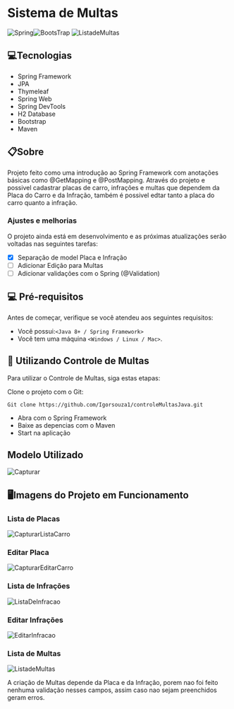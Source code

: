 # Sistema de Multas
![Spring](https://img.shields.io/badge/Spring-6DB33F?style=for-the-badge&logo=spring&logoColor=white)![BootsTrap](https://img.shields.io/badge/Bootstrap-563D7C?style=for-the-badge&logo=bootstrap&logoColor=white)
![ListadeMultas](https://user-images.githubusercontent.com/71149968/163076627-4987986c-feb6-48b0-b521-2efb0a9eac01.PNG)


## 💻Tecnologias
  - Spring Framework
  - JPA
  - Thymeleaf
  - Spring Web
  - Spring DevTools
  - H2 Database
  - Bootstrap
  - Maven

## 📋Sobre
  Projeto feito como uma introdução ao Spring Framework com anotações básicas como @GetMapping e @PostMapping. Através do projeto e possivel cadastrar placas de carro, infrações e multas que dependem da Placa do Carro e da Infração, também é possivel edtar tanto a placa do carro quanto a infração.
 
### Ajustes e melhorias
O projeto ainda está em desenvolvimento e as próximas atualizações serão voltadas nas seguintes tarefas:

- [x] Separação de model Placa e Infração
- [ ] Adicionar Edição para Multas
- [ ] Adicionar validações com o Spring (@Validation)

## 💻 Pré-requisitos

Antes de começar, verifique se você atendeu aos seguintes requisitos:

* Você possui:`<Java 8+ / Spring Framework>`
* Você tem uma máquina `<Windows / Linux / Mac>`.

## 🚀 Utilizando Controle de Multas

Para utilizar o Controle de Multas, siga estas etapas:

Clone o projeto com o Git:
```
Git clone https://github.com/Igorsouza1/controleMultasJava.git
```
- Abra com o Spring Framework
- Baixe as depencias com o Maven
- Start na aplicação
 
## Modelo Utilizado
![Capturar](https://user-images.githubusercontent.com/71149968/163076889-dd8ab498-9cfb-47c4-9639-1dfe1df42cd6.PNG)

  
## 🖥️Imagens do Projeto em Funcionamento
  ### Lista de Placas
![CapturarListaCarro](https://user-images.githubusercontent.com/71149968/163076518-8b6d0a7d-1239-4f0b-8e77-9b98a2207af4.PNG)
  
  ### Editar Placa
![CapturarEditarCarro](https://user-images.githubusercontent.com/71149968/163076568-b0d02718-bdc8-42f8-a1bd-967761d4476e.PNG)
 
  ### Lista de Infrações
![ListaDeInfracao](https://user-images.githubusercontent.com/71149968/163076590-f647e7ce-02d0-4f6f-86ad-2c55009448e2.PNG)

  ### Editar Infrações
![EditarInfracao](https://user-images.githubusercontent.com/71149968/163076608-d64e5402-bb97-4dee-bbdb-e51495be540a.PNG)
 
  ### Lista de Multas
![ListadeMultas](https://user-images.githubusercontent.com/71149968/163076627-4987986c-feb6-48b0-b521-2efb0a9eac01.PNG)

  A criação de Multas depende da Placa e da Infração, porem nao foi feito nenhuma validação nesses campos, assim caso nao sejam preenchidos geram erros.

